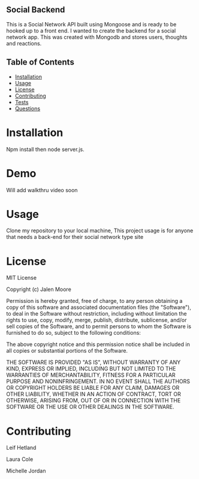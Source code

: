 ## Social Backend

This is a Social Network API built using Mongoose and is ready to be hooked up to a front end. I wanted to create the backend for a social network app. This was created with Mongodb and stores users, thoughts and reactions. 


## Table of Contents
  - [Installation](#installation)
  - [Usage](#usage)
  - [License](#license)
  - [Contributing](#contributing)
  - [Tests](#tests)
  - [Questions](#questions)

# Installation

Npm install then node server.js.

# Demo 

Will add walkthru video soon 



# Usage

Clone my repository to your local machine, This project usage is for anyone that needs a back-end for their social network type site

# License

MIT License

Copyright (c) Jalen Moore

Permission is hereby granted, free of charge, to any person obtaining a copy of this software and associated documentation files (the "Software"), to deal in the Software without restriction, including without limitation the rights to use, copy, modify, merge, publish, distribute, sublicense, and/or sell copies of the Software, and to permit persons to whom the Software is furnished to do so, subject to the following conditions:

The above copyright notice and this permission notice shall be included in all copies or substantial portions of the Software.

THE SOFTWARE IS PROVIDED "AS IS", WITHOUT WARRANTY OF ANY KIND, EXPRESS OR IMPLIED, INCLUDING BUT NOT LIMITED TO THE WARRANTIES OF MERCHANTABILITY, FITNESS FOR A PARTICULAR PURPOSE AND NONINFRINGEMENT. IN NO EVENT SHALL THE AUTHORS OR COPYRIGHT HOLDERS BE LIABLE FOR ANY CLAIM, DAMAGES OR OTHER LIABILITY, WHETHER IN AN ACTION OF CONTRACT, TORT OR OTHERWISE, ARISING FROM, OUT OF OR IN CONNECTION WITH THE SOFTWARE OR THE USE OR OTHER DEALINGS IN THE SOFTWARE.

# Contributing 

Leif Hetland

Laura Cole

Michelle Jordan
